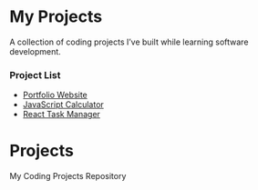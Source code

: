 # My Projects  
A collection of coding projects I’ve built while learning software development.

### Project List  
- [Portfolio Website](https://github.com/QueenStumby/Portfolio)  
- [JavaScript Calculator](#)  
- [React Task Manager](#)  
# Projects
My Coding Projects Repository
